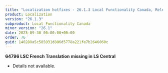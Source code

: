 ```yaml
---
title: "Localization hotfixes - 26.1.3 Local Functionality Canada, Release date September 30, 2025 - Hotfixes"
product: Localization
version: "26.1.3"
subproduct: Local Functionality Canada
minor_version: "26.1"
date: 2025-09-30 00:00:00+00:00
order: 76
guid: 140288a5c585931d806d5778a221fe7b2646060c
---
```


<strong>64796 LSC French Translation missing in LS Central</strong>
<ul><li>Details not available.</li></ul>
